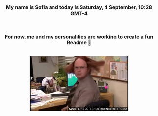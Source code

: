 


<div align="center">
<h3 >My name is Sofia and today is Saturday, 4 September, 10:28 GMT-4</h3><br>
<h3 >For now, me and my personalities are working to create a fun Readme 👋
</h3><br>
<img src='img/dwight.gif' alt='working...'/>
</div>
